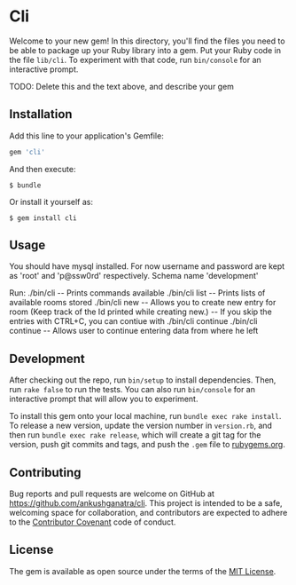 # Cli

Welcome to your new gem! In this directory, you'll find the files you need to be able to package up your Ruby library into a gem. Put your Ruby code in the file `lib/cli`. To experiment with that code, run `bin/console` for an interactive prompt.

TODO: Delete this and the text above, and describe your gem

## Installation

Add this line to your application's Gemfile:

```ruby
gem 'cli'
```

And then execute:

    $ bundle

Or install it yourself as:

    $ gem install cli

## Usage

You should have mysql installed. For now username and password are kept as 'root' and 'p@ssw0rd' respectively. Schema name 'development'

Run:
    ./bin/cli
        -- Prints commands available
    ./bin/cli list
        -- Prints lists of available rooms stored
    ./bin/cli new
        -- Allows you to create new entry for room (Keep track of the Id printed while creating new.)
        -- If you skip the entries with CTRL+C, you can contiue with ./bin/cli continue <id>
    ./bin/cli continue <id>
        -- Allows user to continue entering data from where he left

## Development

After checking out the repo, run `bin/setup` to install dependencies. Then, run `rake false` to run the tests. You can also run `bin/console` for an interactive prompt that will allow you to experiment.

To install this gem onto your local machine, run `bundle exec rake install`. To release a new version, update the version number in `version.rb`, and then run `bundle exec rake release`, which will create a git tag for the version, push git commits and tags, and push the `.gem` file to [rubygems.org](https://rubygems.org).

## Contributing

Bug reports and pull requests are welcome on GitHub at https://github.com/ankushganatra/cli. This project is intended to be a safe, welcoming space for collaboration, and contributors are expected to adhere to the [Contributor Covenant](contributor-covenant.org) code of conduct.


## License

The gem is available as open source under the terms of the [MIT License](http://opensource.org/licenses/MIT).

